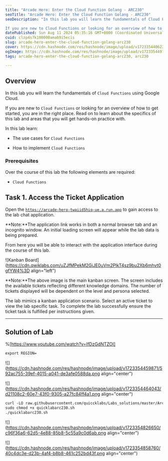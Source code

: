 ```yaml
---
title: "Arcade Hero: Enter the Cloud Function Golang - ARC230"
seoTitle: "Arcade Hero: Enter the Cloud Function Golang - ARC230"
seoDescription: "In this lab you will learn the fundamentals of Cloud Functions using Google Cloud.

If you are new to Cloud Functions or looking for an overview of how to g"
datePublished: Sun Aug 11 2024 05:35:16 GMT+0000 (Coordinated Universal Time)
cuid: clzp4s7k100000amab9i5ecis
slug: arcade-hero-enter-the-cloud-function-golang-arc230
cover: https://cdn.hashnode.com/res/hashnode/image/upload/v1723354406220/380cf310-3934-4cf7-b1d6-b1c6e45dc677.png
ogImage: https://cdn.hashnode.com/res/hashnode/image/upload/v1723354497117/30672f9a-03e2-4d13-8eb2-2d6ec836eb2b.png
tags: arcade-hero-enter-the-cloud-function-golang-arc230, arc230

---
```


## **Overview**

In this lab you will learn the fundamentals of `Cloud Functions` using Google Cloud.

If you are new to `Cloud Functions` or looking for an overview of how to get started, you are in the right place. Read on to learn about the specifics of this lab and areas that you will get hands-on practice with.

In this lab learn:

* The use cases for `Cloud Functions`
    
* How to implement `Cloud Functions`
    

### Prerequisites

Over the course of this lab the following elements are required:

* `Cloud Functions`
    

## **Task 1. Access the Ticket Application**

Open the [`https://arcade-hero-twaiid5hiq-ue.a.run.app`](https://arcade-hero-twaiid5hiq-ue.a.run.app) to gain access to the lab chat application.

\*\*Note:\*\*The application link works in both a normal browser tab and an incognito window. An initial loading screen will appear while the lab data is being prepared.

From here you will be able to interact with the application interface during the course of this lab.

![Kanban Board](https://cdn.qwiklabs.com/uZJfMPekM2GiJE0uVm2PlkT4sz9bu2Xb6mhvt0gfYW4%3D align="left")

\*\*Note:\*\*The above image is the main kanban screen. The screen includes the available tickets reflecting different knowledge domains. The number of tickets displayed will be dependent on the level and persona selected.

The lab mimics a kanban application scenario. Select an active ticket to view the lab specific task. To complete the lab successfully ensure the ticket task is fulfilled per instructions given.

---

## Solution of Lab

%[https://www.youtube.com/watch?v=IfDzGdNTZOI] 

```apache
export REGION=
```

![](https://cdn.hashnode.com/res/hashnode/image/upload/v1723354459871/592ac755-39ef-4015-a041-de3afe0588da.png align="center")

![](https://cdn.hashnode.com/res/hashnode/image/upload/v1723354464043/d21108c2-60e7-43f0-9305-a27fc84ff4a1.png align="center")

```apache
curl -LO raw.githubusercontent.com/quiccklabs/Labs_solutions/master/Arcade%20Hero/quicklabarc230.sh
sudo chmod +x quicklabarc230.sh
./quicklabarc230.sh
```

![](https://cdn.hashnode.com/res/hashnode/image/upload/v1723354826650/c96f36a6-62d5-4e88-85b8-5c55a9c0d6ab.png align="center")

![](https://cdn.hashnode.com/res/hashnode/image/upload/v1723354858760/40c4dc3e-d23b-4af4-b8b8-461c252bd43f.png align="center")